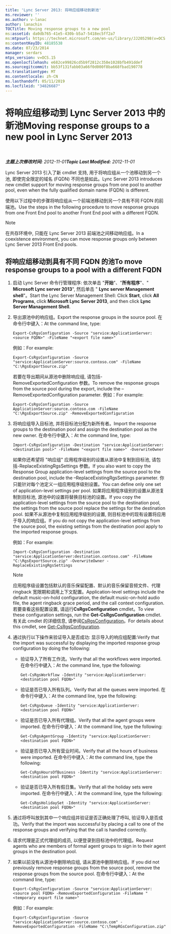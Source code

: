 ```yaml
---
title: 'Lync Server 2013: 将响应组移动到新池'
ms.reviewer: ''
ms.author: v-lanac
author: lanachin
TOCTitle: Moving response groups to a new pool
ms:assetid: da0db765-41e5-430b-b5a7-5418ec5ff2a7
ms:mtpsurl: https://technet.microsoft.com/en-us/library/JJ205298(v=OCS.15)
ms:contentKeyID: 48185538
ms.date: 07/23/2014
manager: serdars
mtps_version: v=OCS.15
ms.openlocfilehash: e682ce99826cd5b9f2812c358e1028bfb491ddef
ms.sourcegitcommit: bb53f131fabb03a66f0d000f8ba668fbad190778
ms.translationtype: MT
ms.contentlocale: zh-CN
ms.lasthandoff: 05/11/2019
ms.locfileid: "34826687"
---
```

<div data-xmlns="http://www.w3.org/1999/xhtml">

<div class="topic" data-xmlns="http://www.w3.org/1999/xhtml" data-msxsl="urn:schemas-microsoft-com:xslt" data-cs="http://msdn.microsoft.com/en-us/">

<div data-asp="http://msdn2.microsoft.com/asp">

# <a name="moving-response-groups-to-a-new-pool-in-lync-server-2013"></a><span data-ttu-id="61e40-102">将响应组移动到 Lync Server 2013 中的新池</span><span class="sxs-lookup"><span data-stu-id="61e40-102">Moving response groups to a new pool in Lync Server 2013</span></span>

</div>

<div id="mainSection">

<div id="mainBody">

<span> </span>

<span data-ttu-id="61e40-103">_**主题上次修改时间:** 2012-11-01_</span><span class="sxs-lookup"><span data-stu-id="61e40-103">_**Topic Last Modified:** 2012-11-01_</span></span>

<span data-ttu-id="61e40-104">Lync Server 2013 引入了新 cmdlet 支持, 用于将响应组从一个池移动到另一个池, 即使完全限定的域名 (FQDN) 不同也是如此。</span><span class="sxs-lookup"><span data-stu-id="61e40-104">Lync Server 2013 introduces new cmdlet support for moving response groups from one pool to another pool, even when the fully qualified domain name (FQDN) is different.</span></span>

<span data-ttu-id="61e40-105">使用以下过程中的步骤将响应组从一个前端池移动到另一个具有不同 FQDN 的前端池。</span><span class="sxs-lookup"><span data-stu-id="61e40-105">Use the steps in the following procedure to move response groups from one Front End pool to another Front End pool with a different FQDN.</span></span>

<div>


> [!NOTE]  
> <span data-ttu-id="61e40-106">在共存环境中, 只能在 Lync Server 2013&nbsp;前端池之间移动响应组。</span><span class="sxs-lookup"><span data-stu-id="61e40-106">In a coexistence environment, you can move response groups only between Lync Server 2013&nbsp;Front End pools.</span></span>



</div>

<div>

## <a name="to-move-response-groups-to-a-pool-with-a-different-fqdn"></a><span data-ttu-id="61e40-107">将响应组移动到具有不同 FQDN 的池</span><span class="sxs-lookup"><span data-stu-id="61e40-107">To move response groups to a pool with a different FQDN</span></span>

1.  <span data-ttu-id="61e40-108">启动 Lync Server 命令行管理程序: 依次单击 "**开始**"、"**所有程序**"、" **Microsoft Lync server 2013**", 然后单击 " **Lync server Management shell**"。</span><span class="sxs-lookup"><span data-stu-id="61e40-108">Start the Lync Server Management Shell: Click **Start**, click **All Programs**, click **Microsoft Lync Server 2013**, and then click **Lync Server Management Shell**.</span></span>

2.  <span data-ttu-id="61e40-109">导出源池中的响应组。</span><span class="sxs-lookup"><span data-stu-id="61e40-109">Export the response groups in the source pool.</span></span> <span data-ttu-id="61e40-110">在命令行中键入：</span><span class="sxs-lookup"><span data-stu-id="61e40-110">At the command line, type:</span></span>
    
        Export-CsRgsConfiguration -Source "service:ApplicationServer:<source FQDN>" -FileName "<export file name>"
    
    <span data-ttu-id="61e40-111">例如：</span><span class="sxs-lookup"><span data-stu-id="61e40-111">For example:</span></span>
    
        Export-CsRgsConfiguration -Source "service:ApplicationServer:source.contoso.com" -FileName "C:\RgsExportSource.zip"
    
    <span data-ttu-id="61e40-112">若要在导出期间从源池中删除响应组, 请包括-RemoveExportedConfiguration 参数。</span><span class="sxs-lookup"><span data-stu-id="61e40-112">To remove the response groups from the source pool during the export, include the –RemoveExportedConfiguration parameter.</span></span> <span data-ttu-id="61e40-113">例如：</span><span class="sxs-lookup"><span data-stu-id="61e40-113">For example:</span></span>
    
        Export-CsRgsConfiguration -Source ApplicationServer:source.contoso.com -FileName "C:\RgsExportSource.zip" -RemoveExportedConfiguration

3.  <span data-ttu-id="61e40-114">将响应组导入目标池, 并将目标池分配为新所有者。</span><span class="sxs-lookup"><span data-stu-id="61e40-114">Import the response groups to the destination pool and assign the destination pool as the new owner.</span></span> <span data-ttu-id="61e40-115">在命令行中键入：</span><span class="sxs-lookup"><span data-stu-id="61e40-115">At the command line, type:</span></span>
    
        Import-CsRgsConfiguration -Destination "service:ApplicationServer:<destination pool>" -FileName "<export file name>" -OverwriteOwner
    
    <span data-ttu-id="61e40-116">如果你还希望将 "响应组" 应用程序级别的设置从源池中复制到目标池, 请包括-ReplaceExistingRgsSettings 参数。</span><span class="sxs-lookup"><span data-stu-id="61e40-116">If you also want to copy the Response Group application-level settings from the source pool to the destination pool, include the –ReplaceExistingRgsSettings parameter.</span></span> <span data-ttu-id="61e40-117">你只能针对每个池定义一组应用程序级别设置。</span><span class="sxs-lookup"><span data-stu-id="61e40-117">You can define only one set of application-level settings per pool.</span></span> <span data-ttu-id="61e40-118">如果将应用程序级别的设置从源池复制到目标池, 源池中的设置将替换目标池的设置。</span><span class="sxs-lookup"><span data-stu-id="61e40-118">If you copy the application-level settings from the source pool to the destination pool, the settings from the source pool replace the settings for the destination pool.</span></span> <span data-ttu-id="61e40-119">如果不从源池中复制应用程序级别的设置, 则目标池中的现有设置将应用于导入的响应组。</span><span class="sxs-lookup"><span data-stu-id="61e40-119">If you do not copy the application-level settings from the source pool, the existing settings from the destination pool apply to the imported response groups.</span></span>
    
    <span data-ttu-id="61e40-120">例如：</span><span class="sxs-lookup"><span data-stu-id="61e40-120">For example:</span></span>
    
        Import-CsRgsConfiguration -Destination "service:ApplicationServer:destination.contoso.com" -FileName "C:\RgsExportSource.zip" -OverwriteOwner -ReplaceExistingRgsSettings
    
    <div>
    

    > [!NOTE]  
    > <span data-ttu-id="61e40-121">应用程序级设置包括默认的音乐保留配置、默认的音乐保留音频文件、代理 ringback 宽限期和调用上下文配置。</span><span class="sxs-lookup"><span data-stu-id="61e40-121">Application-level settings include the default music-on-hold configuration, the default music-on-hold audio file, the agent ringback grace period, and the call context configuration.</span></span> <span data-ttu-id="61e40-122">若要查看这些配置设置, 请运行<STRONG>CsRgsConfiguration</STRONG> cmdlet。</span><span class="sxs-lookup"><span data-stu-id="61e40-122">To view these configuration settings, run the <STRONG>Get-CsRgsConfiguration</STRONG> cmdlet.</span></span> <span data-ttu-id="61e40-123">有关此 cmdlet 的详细信息, 请参阅<A href="https://docs.microsoft.com/powershell/module/skype/Get-CsRgsConfiguration">CsRgsConfiguration</A>。</span><span class="sxs-lookup"><span data-stu-id="61e40-123">For details about this cmdlet, see <A href="https://docs.microsoft.com/powershell/module/skype/Get-CsRgsConfiguration">Get-CsRgsConfiguration</A>.</span></span>

    
    </div>

4.  <span data-ttu-id="61e40-124">通过执行以下操作来验证导入是否成功: 显示导入的响应组配置:</span><span class="sxs-lookup"><span data-stu-id="61e40-124">Verify that the import was successful by displaying the imported response group configuration by doing the following:</span></span>
    
      - <span data-ttu-id="61e40-125">验证导入了所有工作流。</span><span class="sxs-lookup"><span data-stu-id="61e40-125">Verify that all the workflows were imported.</span></span> <span data-ttu-id="61e40-126">在命令行中键入：</span><span class="sxs-lookup"><span data-stu-id="61e40-126">At the command line, type the following:</span></span>
        
            Get-CsRgsWorkflow -Identity "service:ApplicationServer:<destination pool FQDN>"
    
      - <span data-ttu-id="61e40-127">验证是否已导入所有队列。</span><span class="sxs-lookup"><span data-stu-id="61e40-127">Verify that all the queues were imported.</span></span> <span data-ttu-id="61e40-128">在命令行中键入：</span><span class="sxs-lookup"><span data-stu-id="61e40-128">At the command line, type the following:</span></span>
        
            Get-CsRgsQueue -Identity "service:ApplicationServer:<destination pool FQDN>"
    
      - <span data-ttu-id="61e40-129">验证是否已导入所有代理组。</span><span class="sxs-lookup"><span data-stu-id="61e40-129">Verify that all the agent groups were imported.</span></span> <span data-ttu-id="61e40-130">在命令行中键入：</span><span class="sxs-lookup"><span data-stu-id="61e40-130">At the command line, type the following:</span></span>
        
            Get-CsRgsAgentGroup -Identity "service:ApplicationServer:<destination pool FQDN>"
    
      - <span data-ttu-id="61e40-131">验证是否已导入所有营业时间。</span><span class="sxs-lookup"><span data-stu-id="61e40-131">Verify that all the hours of business were imported.</span></span> <span data-ttu-id="61e40-132">在命令行中键入：</span><span class="sxs-lookup"><span data-stu-id="61e40-132">At the command line, type the following:</span></span>
        
            Get-CsRgsHoursOfBusiness -Identity "service:ApplicationServer:<destination pool FQDN>" 
    
      - <span data-ttu-id="61e40-133">验证是否已导入所有假日集。</span><span class="sxs-lookup"><span data-stu-id="61e40-133">Verify that all the holiday sets were imported.</span></span> <span data-ttu-id="61e40-134">在命令行中键入：</span><span class="sxs-lookup"><span data-stu-id="61e40-134">At the command line, type the following:</span></span>
        
            Get-CsRgsHolidaySet -Identity "service:ApplicationServer:<destination pool FQDN>" 

5.  <span data-ttu-id="61e40-135">通过将呼叫放到其中一个响应组并验证是否正确处理了呼叫, 验证导入是否成功。</span><span class="sxs-lookup"><span data-stu-id="61e40-135">Verify that the import was successful by placing a call to one of the response groups and verifying that the call is handled correctly.</span></span>

6.  <span data-ttu-id="61e40-136">请求代理是正式代理组的成员, 以便登录到目标池中的代理组。</span><span class="sxs-lookup"><span data-stu-id="61e40-136">Request agents who are members of formal agent groups to sign in to their agent groups in the destination pool.</span></span>

7.  <span data-ttu-id="61e40-137">如果以前没有从源池中删除响应组, 请从源池中删除响应组。</span><span class="sxs-lookup"><span data-stu-id="61e40-137">If you did not previously remove response groups from the source pool, remove the response groups from the source pool.</span></span> <span data-ttu-id="61e40-138">在命令行中键入：</span><span class="sxs-lookup"><span data-stu-id="61e40-138">At the command line, type:</span></span>
    
        Export-CsRgsConfiguration -Source "service:ApplicationServer:<source pool FQDN> -RemoveExportedConfiguration -FileName "<temporary export file name>"
    
    <span data-ttu-id="61e40-139">例如：</span><span class="sxs-lookup"><span data-stu-id="61e40-139">For example:</span></span>
    
        Export-CsRgsConfiguration -Source "service:ApplicationServer:source.contoso.com" -RemoveExportedConfiguration -FileName "C:\TempRGsConfiguration.zip"

</div>

</div>

<span> </span>

</div>

</div>

</div>

